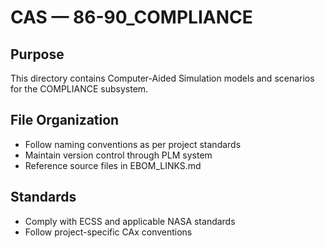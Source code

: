 # CAS — 86-90_COMPLIANCE

## Purpose

This directory contains Computer-Aided Simulation models and scenarios for the COMPLIANCE subsystem.

## File Organization

- Follow naming conventions as per project standards
- Maintain version control through PLM system
- Reference source files in EBOM_LINKS.md

## Standards

- Comply with ECSS and applicable NASA standards
- Follow project-specific CAx conventions
